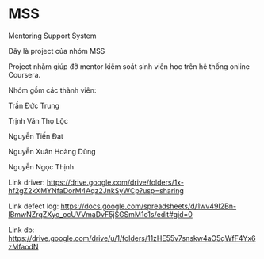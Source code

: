 # MSS
Mentoring Support System

Đây là project của nhóm MSS

Project nhằm giúp đỡ mentor kiểm soát sinh viên học trên hệ thống online Coursera.

Nhóm gồm các thành viên:

Trần Đức Trung

Trịnh Văn Thọ Lộc

Nguyễn Tiến Đạt

Nguyễn Xuân Hoàng Dũng

Nguyễn Ngọc Thịnh

Link driver: https://drive.google.com/drive/folders/1x-hf2gZ2kXMYNfaDorM4Aqz2JnkSyWCp?usp=sharing

Link defect log: https://docs.google.com/spreadsheets/d/1wv49I2Bn-lBmwNZrqZXyo_ocUVVmaDvF5jSGSmM1o1s/edit#gid=0

Link db: https://drive.google.com/drive/u/1/folders/11zHE55v7snskw4aO5qWfF4Yx6zMfaodN
